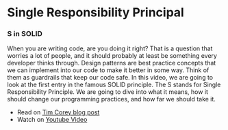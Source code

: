 # Single Responsibility Principal

### S in SOLID

When you are writing code, are you doing it right? That is a question that worries a lot of people, and it should probably at least be something every developer thinks through. Design patterns are best practice concepts that we can implement into our code to make it better in some way. Think of them as guardrails that keep our code safe. In this video, we are going to look at the first entry in the famous SOLID principle. The S stands for Single Responsibility Principle. We are going to dive into what it means, how it should change our programming practices, and how far we should take it.

* Read on [Tim Corey blog post](https://iamtimcorey.com/design-patterns-srp/)  
* Watch on [Youtube Video](https://www.youtube.com/watch?v=VFlk43QGEgc&list=PLLWMQd6PeGY3ob0Ga6vn1czFZfW6e-FLr&index=2)